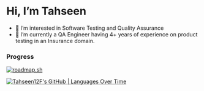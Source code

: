 # Hi, I’m Tahseen
- 👀 I’m interested in Software Testing and Quality Assurance
- 🌱 I’m currently a QA Engineer having 4+ years of experience on product testing in an Insurance domain.

### Progress
[![roadmap.sh](https://roadmap.sh/card/wide/664f5c19d6b907c7f77c68e3?variant=dark)](https://roadmap.sh)

[![Tahseen12F's GitHub | Languages Over Time](https://stats.quine.sh/Tahseen12F/languages-over-time?theme=dark)](https://quine.sh?utm_source=widgets&utm_campaign=Tahseen12F)
<!---
Tahseen12F/Testing is a ✨ special ✨ repository because its `README.md` (this file) appears on your GitHub profile.
You can click the Preview link to take a look at your changes.
--->
